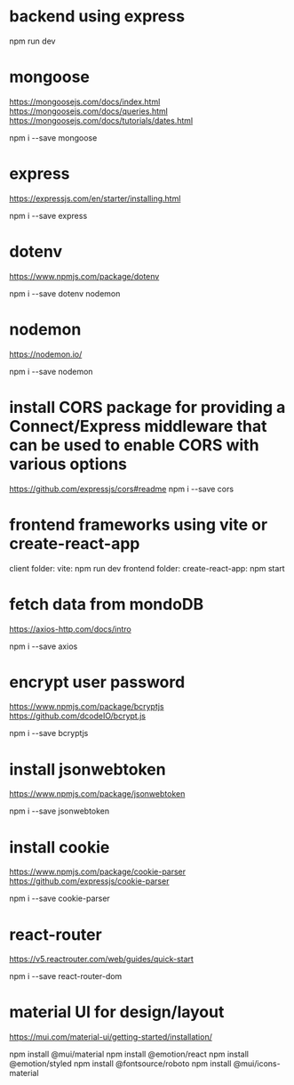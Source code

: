 # backend using express
npm run dev

# mongoose
https://mongoosejs.com/docs/index.html
https://mongoosejs.com/docs/queries.html
https://mongoosejs.com/docs/tutorials/dates.html

npm i --save mongoose


# express
https://expressjs.com/en/starter/installing.html

npm i --save express


# dotenv
https://www.npmjs.com/package/dotenv

npm i --save dotenv nodemon


# nodemon
https://nodemon.io/

npm i --save nodemon






# install CORS package for providing a Connect/Express middleware that can be used to enable CORS with various options
https://github.com/expressjs/cors#readme
npm i --save cors


# frontend frameworks using vite or create-react-app
client folder: vite: npm run dev
frontend folder: create-react-app: npm start

# fetch data from mondoDB
https://axios-http.com/docs/intro

npm i --save axios

# encrypt user password
https://www.npmjs.com/package/bcryptjs
https://github.com/dcodeIO/bcrypt.js

npm i --save bcryptjs

# install jsonwebtoken
https://www.npmjs.com/package/jsonwebtoken

npm i --save jsonwebtoken

# install cookie
https://www.npmjs.com/package/cookie-parser
https://github.com/expressjs/cookie-parser

npm i --save cookie-parser

# react-router
https://v5.reactrouter.com/web/guides/quick-start

npm i --save react-router-dom

# material UI for design/layout
https://mui.com/material-ui/getting-started/installation/

npm install @mui/material 
npm install @emotion/react 
npm install @emotion/styled
npm install @fontsource/roboto
npm install @mui/icons-material